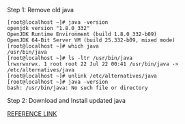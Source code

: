 Step 1:  Remove old java  
```  
[root@localhost ~]# java -version
openjdk version "1.8.0_332"
OpenJDK Runtime Environment (build 1.8.0_332-b09)
OpenJDK 64-Bit Server VM (build 25.332-b09, mixed mode)
[root@localhost ~]# which java
/usr/bin/java
[root@localhost ~]# ls -ltr /usr/bin/java
lrwxrwxrwx. 1 root root 22 Jul 22 00:41 /usr/bin/java -> /etc/alternatives/java
[root@localhost ~]# unlink /etc/alternatives/java
[root@localhost ~]# java -version
bash: /usr/bin/java: No such file or directory
```

Step 2: Download and Install updated java

[REFERENCE LINK](https://www.youtube.com/watch?v=JFEeGf-4YZY)
